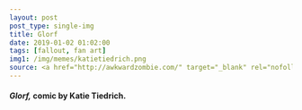```yaml
---
layout: post
post_type: single-img
title: Glorf
date: 2019-01-02 01:02:00
tags: [fallout, fan art]
img1: /img/memes/katietiedrich.png
source: <a href="http://awkwardzombie.com/" target="_blank" rel="nofollow">Awkward Zombie</a>
---
```

#### *Glorf,* comic by Katie Tiedrich.
